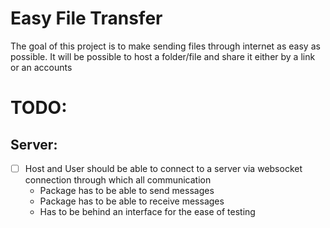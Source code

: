 # Easy File Transfer
The goal of this project is to make sending files through internet as easy as possible.
It will be possible to host a folder/file and share it either by a link or an accounts


# TODO:
## Server:
- [ ] Host and User should be able to connect to a server via websocket connection through which all communication
  - Package has to be able to send messages
  - Package has to be able to receive messages
  - Has to be behind an interface for the ease of testing
